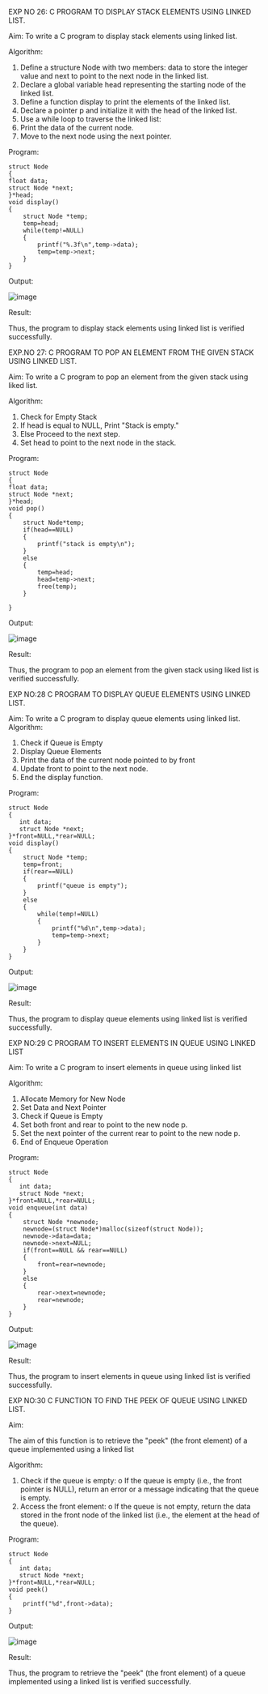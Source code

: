 EXP NO 26: C PROGRAM TO DISPLAY STACK ELEMENTS USING LINKED LIST.

Aim:
To write a C program to display stack elements using linked list.

Algorithm:
1.	Define a structure Node with two members: data to store the integer value and next to point to the next node in the linked list.
2.	Declare a global variable head representing the starting node of the linked list.
3.	Define a function display to print the elements of the linked list.
4.	Declare a pointer p and initialize it with the head of the linked list.
5.	Use a while loop to traverse the linked list:
6.	Print the data of the current node.
7.	Move to the next node using the next pointer.
 
Program:

```
struct Node   
{  
float data;  
struct Node *next;  
}*head;  
void display()  
{  
    struct Node *temp;
    temp=head;
    while(temp!=NULL)
    {
        printf("%.3f\n",temp->data);
        temp=temp->next;
    }
}
```

Output:

![image](https://github.com/user-attachments/assets/a641b1bf-d57c-4dab-bdc4-75383c84a35c)



Result:

Thus, the program to display stack elements using linked list is verified successfully. 



EXP.NO 27: C PROGRAM TO POP AN ELEMENT FROM THE GIVEN STACK USING 
LINKED LIST.

Aim:
To write a C program to pop an element from the given stack using liked list.

Algorithm:
1.	Check for Empty Stack
2.	If head is equal to NULL, Print "Stack is empty."
3.	Else Proceed to the next step.
4.	Set head to point to the next node in the stack.
 
Program:

```
struct Node   
{  
float data;  
struct Node *next;  
}*head;  
void pop()
{
    struct Node*temp;
    if(head==NULL)
    {
        printf("stack is empty\n");
    }
    else
    {
        temp=head;
        head=temp->next;
        free(temp);
    }
    
}

```


Output:

![image](https://github.com/user-attachments/assets/5682095a-dbb7-46c1-abf3-459ecea8538f)




Result:

Thus, the program to pop an element from the given stack using liked list is verified successfully.

 
EXP NO:28 C PROGRAM TO DISPLAY QUEUE ELEMENTS USING LINKED LIST.

Aim:
To write a C program to display queue elements using linked list.
Algorithm:
1.	Check if Queue is Empty
2.	Display Queue Elements
3.	Print the data of the current node pointed to by front
4.	Update front to point to the next node.
5.	End the display function.
 
Program:

```
struct Node
{
   int data;
   struct Node *next;
}*front=NULL,*rear=NULL;
void display()
{
    struct Node *temp;
    temp=front;
    if(rear==NULL)
    {
        printf("queue is empty");
    }
    else
    {
        while(temp!=NULL)
        {
            printf("%d\n",temp->data);
            temp=temp->next;
        }
    }
}
```

Output:

![image](https://github.com/user-attachments/assets/142f9aaa-106b-4b69-b34f-ababe400e2c9)


Result:

Thus, the program to display queue elements using linked list is verified successfully.


 
EXP NO:29 C PROGRAM TO INSERT ELEMENTS IN QUEUE USING LINKED LIST

Aim:
To write a C program to insert elements in queue using linked list

Algorithm:
1.	Allocate Memory for New Node
2.	Set Data and Next Pointer
3.	Check if Queue is Empty
4.	Set both front and rear to point to the new node p.
5.	Set the next pointer of the current rear to point to the new node p.
6.	End of Enqueue Operation
 
Program:

```
struct Node
{
   int data;
   struct Node *next;
}*front=NULL,*rear=NULL;
void enqueue(int data)
{
    struct Node *newnode;
    newnode=(struct Node*)malloc(sizeof(struct Node));
    newnode->data=data;
    newnode->next=NULL;
    if(front==NULL && rear==NULL)
    {
        front=rear=newnode;
    }
    else
    {
        rear->next=newnode;
        rear=newnode;
    }
}
```

Output:

![image](https://github.com/user-attachments/assets/6e3b2e8a-2b6a-4983-af91-2803b4271cf9)


Result:

Thus, the program to insert elements in queue using linked list is verified successfully.



EXP NO:30 C FUNCTION TO FIND THE PEEK OF QUEUE USING LINKED LIST.


Aim:

The aim of this function is to retrieve the "peek" (the front element) of a queue implemented using a linked list

Algorithm:

1.	Check if the queue is empty:
o	If the queue is empty (i.e., the front pointer is NULL), return an error or a message indicating that the queue is empty.
2.	Access the front element:
o	If the queue is not empty, return the data stored in the front node of the linked list (i.e., the element at the head of the queue).

Program:

```
struct Node
{
   int data;
   struct Node *next;
}*front=NULL,*rear=NULL;
void peek()
{
    printf("%d",front->data);
}
```

Output:

![image](https://github.com/user-attachments/assets/94621788-bc84-444d-9b8a-7c34588ea9bd)


Result:

Thus, the program to retrieve the "peek" (the front element) of a queue implemented using a linked list is verified successfully.
